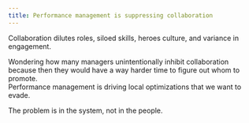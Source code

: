 ```yaml
---
title: Performance management is suppressing collaboration
---
```


Collaboration dilutes roles, siloed skills, heroes culture, and variance in engagement.  

Wondering how many managers unintentionally inhibit collaboration because then they would have a way harder time to figure out whom to promote.  
Performance management is driving local optimizations that we want to evade.  

The problem is in the system, not in the people.
